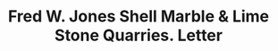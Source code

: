---
doi: 10.7916/D8612BC2
date_other: '1890'
date_other_textual: 1890-1899
form: correspondence
genre:
- Letters (correspondence)
name:
- Fred W. Jones Shell Marble & Lime Stone Quarries
object_in_context_url: https://biggert.cul.columbia.edu/items/view/ave_biggert_00922
subject_hierarchical_geographic:
- Hudson, New York, United States
subject_name:
- Fred W. Jones Shell Marble & Lime Stone Quarries
title: Fred W. Jones Shell Marble & Lime Stone Quarries. Letter
sort_title: Fred W. Jones Shell Marble & Lime Stone Quarries. Letter
call_number: ave_biggert_00922
coordinates:
- 42.25,-73.78972222222222
pid: ave_biggert_00922
identifiers: ave_biggert_00922
thumbnail: https://derivativo-1.library.columbia.edu/iiif/2/ldpd:345951/full/!256,256/0/native.jpg
permalink: /biggert/ave_biggert_00922/
layout: iiif-image-page
---